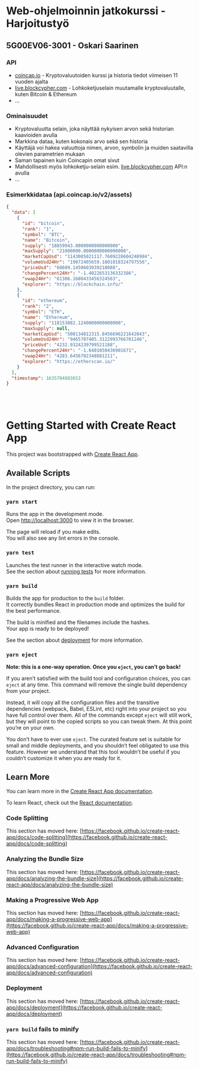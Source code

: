 # Web-ohjelmoinnin jatkokurssi - Harjoitustyö

## 5G00EV06-3001 - Oskari Saarinen

### API

* [coincap.io](https://docs.coincap.io/) - Kryptovaluutoiden kurssi ja historia tiedot viimeisen 11 vuoden ajalta
* [live.blockcypher.com](https://live.blockcypher.com) - Lohkoketjuselain muutamalle kryptovaluutalle, kuten Bitcoin & Ethereum
* ...

### Ominaisuudet

* Kryptovaluutta selain, joka näyttää nykyisen arvon sekä historian kaavioiden avulla
* Markkina dataa, kuten kokonais arvo sekä sen historia
* Käyttäjä voi hakea valuuttoja nimen, arvon, symbolin ja muiden saatavilla olevien parametrien mukaan
* Saman tapainen kuin Coincapin omat sivut
* Mahdollisesti myös lohkoketju-selain esim. [live.blockcypher.com](https://live.blockcypher.com) API:n avulla
* ...

### Esimerkkidataa (api.coincap.io/v2/assets)

``` json
{
  "data": [
    {
      "id": "bitcoin",
      "rank": "1",
      "symbol": "BTC",
      "name": "Bitcoin",
      "supply": "18859943.0000000000000000",
      "maxSupply": "21000000.0000000000000000",
      "marketCapUsd": "1143085021117.7609228604248984",
      "volumeUsd24Hr": "19072405659.1801018324797556",
      "priceUsd": "60609.1450603939218088",
      "changePercent24Hr": "-1.4022653136332386",
      "vwap24Hr": "61306.1680433456324563",
      "explorer": "https://blockchain.info/"
    },
    {
      "id": "ethereum",
      "rank": "2",
      "symbol": "ETH",
      "name": "Ethereum",
      "supply": "118153082.1240000000000000",
      "maxSupply": null,
      "marketCapUsd": "500134012315.8456696221642043",
      "volumeUsd24Hr": "9465707405.3122993766701246",
      "priceUsd": "4232.9324239799521188",
      "changePercent24Hr": "-1.6401050436901671",
      "vwap24Hr": "4283.6456702348881211",
      "explorer": "https://etherscan.io/"
    }
  ],
  "timestamp": 1635704883653
}
```

<br>
<br>



# Getting Started with Create React App

This project was bootstrapped with [Create React App](https://github.com/facebook/create-react-app).

## Available Scripts

In the project directory, you can run:

### `yarn start`

Runs the app in the development mode.\
Open [http://localhost:3000](http://localhost:3000) to view it in the browser.

The page will reload if you make edits.\
You will also see any lint errors in the console.

### `yarn test`

Launches the test runner in the interactive watch mode.\
See the section about [running tests](https://facebook.github.io/create-react-app/docs/running-tests) for more information.

### `yarn build`

Builds the app for production to the `build` folder.\
It correctly bundles React in production mode and optimizes the build for the best performance.

The build is minified and the filenames include the hashes.\
Your app is ready to be deployed!

See the section about [deployment](https://facebook.github.io/create-react-app/docs/deployment) for more information.

### `yarn eject`

**Note: this is a one-way operation. Once you `eject`, you can’t go back!**

If you aren’t satisfied with the build tool and configuration choices, you can `eject` at any time. This command will remove the single build dependency from your project.

Instead, it will copy all the configuration files and the transitive dependencies (webpack, Babel, ESLint, etc) right into your project so you have full control over them. All of the commands except `eject` will still work, but they will point to the copied scripts so you can tweak them. At this point you’re on your own.

You don’t have to ever use `eject`. The curated feature set is suitable for small and middle deployments, and you shouldn’t feel obligated to use this feature. However we understand that this tool wouldn’t be useful if you couldn’t customize it when you are ready for it.

## Learn More

You can learn more in the [Create React App documentation](https://facebook.github.io/create-react-app/docs/getting-started).

To learn React, check out the [React documentation](https://reactjs.org/).

### Code Splitting

This section has moved here: [https://facebook.github.io/create-react-app/docs/code-splitting](https://facebook.github.io/create-react-app/docs/code-splitting)

### Analyzing the Bundle Size

This section has moved here: [https://facebook.github.io/create-react-app/docs/analyzing-the-bundle-size](https://facebook.github.io/create-react-app/docs/analyzing-the-bundle-size)

### Making a Progressive Web App

This section has moved here: [https://facebook.github.io/create-react-app/docs/making-a-progressive-web-app](https://facebook.github.io/create-react-app/docs/making-a-progressive-web-app)

### Advanced Configuration

This section has moved here: [https://facebook.github.io/create-react-app/docs/advanced-configuration](https://facebook.github.io/create-react-app/docs/advanced-configuration)

### Deployment

This section has moved here: [https://facebook.github.io/create-react-app/docs/deployment](https://facebook.github.io/create-react-app/docs/deployment)

### `yarn build` fails to minify

This section has moved here: [https://facebook.github.io/create-react-app/docs/troubleshooting#npm-run-build-fails-to-minify](https://facebook.github.io/create-react-app/docs/troubleshooting#npm-run-build-fails-to-minify)
